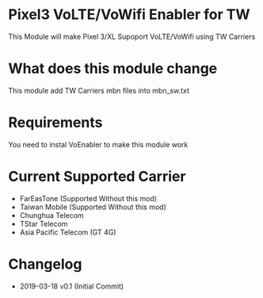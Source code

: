 # Pixel3 VoLTE/VoWifi Enabler for TW

This Module will make Pixel 3/XL Supoport VoLTE/VoWifi using TW Carriers

# What does this module change

This module add TW Carriers mbn files into mbn_sw.txt

# Requirements

You need to instal VoEnabler to make this module work

# Current Supported Carrier

* FarEasTone (Supported Without this mod)
* Taiwan Mobile (Supported Without this mod)
* Chunghua Telecom
* TStar Telecom
* Asia Pacific Telecom (GT 4G)

# Changelog

* 2019-03-18 v0.1 (Initial Commit)
